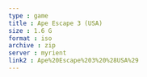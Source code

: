 ```yaml
---
type : game
title : Ape Escape 3 (USA)
size : 1.6 G
format : iso
archive : zip
server : myrient
link2 : Ape%20Escape%203%20%28USA%29
---
```


